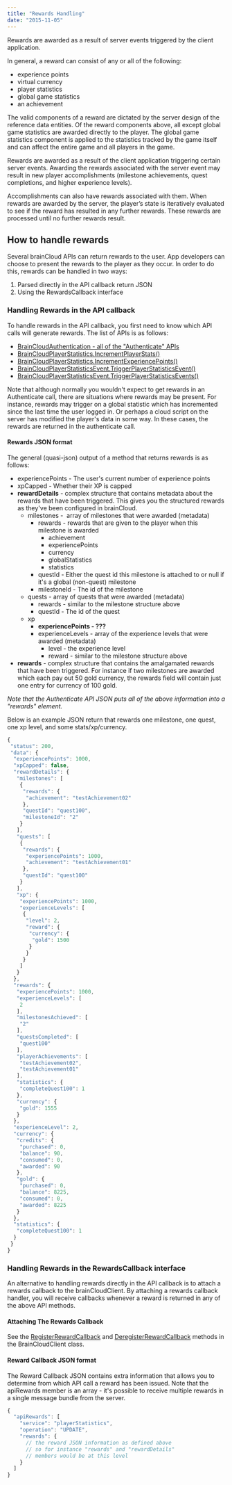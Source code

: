 ```yaml
---
title: "Rewards Handling"
date: "2015-11-05"
---
```


Rewards are awarded as a result of server events triggered by the client application.

In general, a reward can consist of any or all of the following:

- experience points
- virtual currency
- player statistics
- global game statistics
- an achievement

The valid components of a reward are dictated by the server design of the reference data entities. Of the reward components above, all except global game statistics are awarded directly to the player. The global game statistics component is applied to the statistics tracked by the game itself and can affect the entire game and all players in the game.

Rewards are awarded as a result of the client application triggering certain server events. Awarding the rewards associated with the server event may result in new player accomplishments (milestone achievements, quest completions, and higher experience levels).

Accomplishments can also have rewards associated with them. When rewards are awarded by the server, the player’s state is iteratively evaluated to see if the reward has resulted in any further rewards. These rewards are processed until no further rewards result.

## How to handle rewards

Several brainCloud APIs can return rewards to the user. App developers can choose to present the rewards to the player as they occur. In order to do this, rewards can be handled in two ways:

1. Parsed directly in the API callback return JSON
2. Using the RewardsCallback interface

### Handling Rewards in the API callback

To handle rewards in the API callback, you first need to know which API calls will generate rewards. The list of APIs is as follows:

- [BrainCloudAuthentication - all of the "Authenticate" APIs](/api/capi/authenticationentication)
- [BrainCloudPlayerStatistics.IncrementPlayerStats()](/api/capi/playerstats/incrementuserstats)
- [BrainCloudPlayerStatistics.IncrementExperiencePoints()](/api/capi/playerstats/incrementexperiencepoints)
- [BrainCloudPlayerStatisticsEvent.TriggerPlayerStatisticsEvent()](/api/capi/playerstatsevent/triggerstatsevent)
- [BrainCloudPlayerStatisticsEvent.TriggerPlayerStatisticsEvents()](/api/capi/playerstatsevent/triggerstatsevents)

Note that although normally you wouldn't expect to get rewards in an Authenticate call, there are situations where rewards may be present. For instance, rewards may trigger on a global statistic which has incremented since the last time the user logged in. Or perhaps a cloud script on the server has modified the player's data in some way. In these cases, the rewards are returned in the authenticate call.

#### Rewards JSON format

The general (quasi-json) output of a method that returns rewards is as follows:

- experiencePoints - The user's current number of experience points
- xpCapped - Whether their XP is capped
- **rewardDetails** - complex structure that contains metadata about the rewards that have been triggered. This gives you the structured rewards as they've been configured in brainCloud.
    - milestones -  array of milestones that were awarded (metadata)
        - rewards - rewards that are given to the player when this milestone is awarded
            - achievement
            - experiencePoints
            - currency
            - globalStatistics
            - statistics
        - questId - Either the quest id this milestone is attached to or null if it's a global (non-quest) milestone
        - milestoneId - The id of the milestone
    - quests - array of quests that were awarded (metadata)
        - rewards - similar to the milestone structure above
        - questId - The id of the quest
    - xp
        - **experiencePoints - ???**
        - experienceLevels - array of the experience levels that were awarded (metadata)
            - level - the experience level
            - reward - similar to the milestone structure above
- **rewards** - complex structure that contains the amalgamated rewards that have been triggered. For instance if two milestones are awarded which each pay out 50 gold currency, the rewards field will contain just one entry for currency of 100 gold.

_Note that the Authenticate API JSON puts all of the above information into a "rewards" element._

Below is an example JSON return that rewards one milestone, one quest, one xp level, and some stats/xp/currency.
```js
{
 "status": 200,
 "data": {
  "experiencePoints": 1000,
  "xpCapped": false,
  "rewardDetails": {
   "milestones": [
    {
     "rewards": {
      "achievement": "testAchievement02"
     },
     "questId": "quest100",
     "milestoneId": "2"
    }
   ],
   "quests": [
    {
     "rewards": {
      "experiencePoints": 1000,
      "achievement": "testAchievement01"
     },
     "questId": "quest100"
    }
   ],
   "xp": {
    "experiencePoints": 1000,
    "experienceLevels": [
     {
      "level": 2,
      "reward": {
       "currency": {
        "gold": 1500
       }
      }
     }
    ]
   }
  },
  "rewards": {
   "experiencePoints": 1000,
   "experienceLevels": [
    2
   ],
   "milestonesAchieved": [
    "2"
   ],
   "questsCompleted": [
    "quest100"
   ],
   "playerAchievements": [
    "testAchievement02",
    "testAchievement01"
   ],
   "statistics": {
    "completeQuest100": 1
   },
   "currency": {
    "gold": 1555
   }
  },
  "experienceLevel": 2,
  "currency": {
   "credits": {
    "purchased": 0,
    "balance": 90,
    "consumed": 0,
    "awarded": 90
   },
   "gold": {
    "purchased": 0,
    "balance": 8225,
    "consumed": 0,
    "awarded": 8225
   }
  },
  "statistics": {
   "completeQuest100": 1
  }
 }
}
```
### Handling Rewards in the RewardsCallback interface

An alternative to handling rewards directly in the API callback is to attach a rewards callback to the brainCloudClient. By attaching a rewards callback handler, you will receive callbacks whenever a reward is returned in any of the above API methods.

#### Attaching The Rewards Callback

See the [RegisterRewardCallback](/api/capi/client/registerrewardcallback) and [DeregisterRewardCallback](/api/capi/client/deregisterrewardcallback) methods in the BrainCloudClient class.

#### Reward Callback JSON format

The Reward Callback JSON contains extra information that allows you to determine from which API call a reward has been issued. Note that the apiRewards member is an array - it's possible to receive multiple rewards in a single message bundle from the server.
```js
{
  "apiRewards": [
    "service": "playerStatistics",
    "operation": "UPDATE",
    "rewards": {
      // the reward JSON information as defined above
      // so for instance "rewards" and "rewardDetails"
      // members would be at this level
    } 
  ] 
}
```